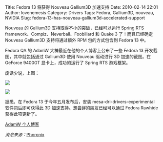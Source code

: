 Title: Fedora 13 将获得 Nouveau Gallium3D 加速支持
Date: 2010-02-14 22:01
Author: lovenemesis
Category: Drivers
Tags: Fedora, Gallium3D, nouveau, NVIDIA
Slug: fedora-13-has-nouveau-gallium3d-accelerated-support

Nouveau 的 Gallium3D 支持取得不小的突破，已经可以运行 Spring RTS
framework、Compiz、Neverball、Foobillard 和 Quake 3 了！而且已经确定
Nouveau Gallium3D 支持将通过额外 RPM 包的方式包含到 Fedora 13 中。

Fedora QA 的 AdamW 大神最近在他的个人博客上公布了一些 Fedora 13
开发截图，其中就包括通过 Gallium3D 使用 Nouveau 驱动进行 3D
加速的截图。在 GeForce 9400GT 显卡上，成功的运行了 Spring RTS 游戏框架。

废话少说，上图：

[![](http://i.linuxtoy.org/images/2010/02/nouveau_gallium3d_nexiuz-400x214.jpg)](http://i.linuxtoy.org/images/2010/02/nouveau_gallium3d_nexiuz.jpeg)

[![](http://i.linuxtoy.org/images/2010/02/nouveau_gallium3d_springrts-400x235.png)](http://i.linuxtoy.org/images/2010/02/nouveau_gallium3d_springrts.png)

据悉，在 Fedora 13 于今年五月发布后，安装 mesa-dri-drivers-experimental
软件包后即可获得此 3D 加速支持。想尝鲜的朋友已经可以通过 Fedora Rawhide
获得此项更新了。

[AdamW
个人博客](http://www.happyassassin.net/2010/02/12/from-the-freaking-awesome-department-3d-support-on-nouveau/)

*消息来源：*[Phoronix](http://www.phoronix.com/scan.php?page=news_item&px=Nzk4MQ)
